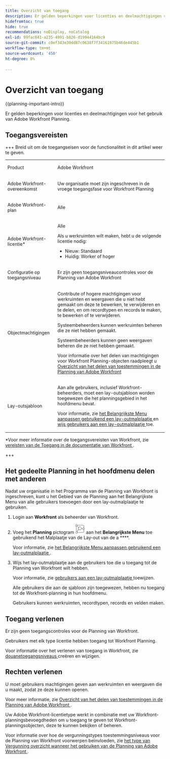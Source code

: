 ```yaml
---
title: Overzicht van toegang
description: Er gelden beperkingen voor licenties en deelmachtigingen voor het gebruik van Adobe Workfront Planning.
hidefromtoc: true
hide: true
recommendations: noDisplay, noCatalog
exl-id: 99fac041-a235-4991-b826-d19944164bc9
source-git-commit: c0ef343e30dd87c0638f7f34161975b46de445b1
workflow-type: tm+mt
source-wordcount: '450'
ht-degree: 0%

---
```


<!--update the metadata with real things when making this public; also update the description with something like this: Not all users in the organization have the same access and permissions to use Adobe Workfront Planning. This article describes the levels of access that users could have to Adobe Workfront Planning. -->
<!--update the title and the metadata title if Workfront Planning is NOT its own product - because the title is too generic for it being a Workfront capability-->

# Overzicht van toegang

{{planning-important-intro}}

Er gelden beperkingen voor licenties en deelmachtigingen voor het gebruik van Adobe Workfront Planning.

## Toegangsvereisten

+++ Breid uit om de toegangseisen voor de functionaliteit in dit artikel weer te geven.

<table style="table-layout:auto">
 <col>
 </col>
 <col>
 </col>
 <tbody>
    <tr>
<tr>
<td>
   <p> Product</p> </td>
   <td>
   <p> Adobe Workfront</p> </td>
  </tr>  
 <td role="rowheader"><p>Adobe Workfront-overeenkomst</p></td>
   <td>
<p>Uw organisatie moet zijn ingeschreven in de vroege toegangsfase voor Workfront Planning </p>
   </td>
  </tr>
  <tr>
   <td role="rowheader"><p>Adobe Workfront-plan</p></td>
   <td>
<p>Alle</p>
   </td>
  </tr>
  <tr>
   <td role="rowheader"><p>Adobe Workfront-licentie*</p></td>
   <td>
   <p>Alle</p>
   <p>Als u werkruimten wilt maken, hebt u de volgende licentie nodig:</p>
   <ul>
   <li>
   Nieuw: Standaard
   </li>
   <li>
   Huidig: Worker of hoger
   </li>
   </ul>
  </td>
  </tr>
  <tr>
   <td role="rowheader"><p>Configuratie op toegangsniveau</p></td>
   <td> <p>Er zijn geen toegangsniveaucontroles voor de Planning van Adobe Workfront</p>  
</td>
  </tr>
<tr>
   <td role="rowheader"><p>Objectmachtigingen</p></td>
   <td>
   <p>Contribute of hogere machtigingen voor werkruimten en weergaven die u niet hebt gemaakt om deze te bewerken, te verwijderen en te delen, en om recordtypen en records te maken, te bewerken of te verwijderen.</p>
    <p>Systeembeheerders kunnen werkruimten beheren die ze niet hebben gemaakt. </p>
    <p>Systeembeheerders kunnen geen weergaven beheren die ze niet hebben gemaakt. </p>
   <p>Voor informatie over het delen van machtigingen voor Workfront Planning-objecten raadpleegt u  
   <a href="/help/quicksilver/planning/access/sharing-permissions-overview.md"> Overzicht van het delen van toestemmingen in de Planning van Adobe Workfront </a> 
  </td>
  </tr>
<tr>
   <td role="rowheader"><p>Lay-outsjabloon</p></td>
   <td> <p>Aan alle gebruikers, inclusief Workfront-beheerders, moet een lay-outsjabloon worden toegewezen die het planningsgebied in het hoofdmenu bevat. </p> <p>Voor informatie, zie <a href="../../administration-and-setup/customize-workfront/use-layout-templates/customize-main-menu.md"> het Belangrijkste Menu aanpassen gebruikend een lay-outmalplaatje </a> en <a href="../../administration-and-setup/customize-workfront/use-layout-templates/assign-users-to-layout-template.md"> wijs gebruikers aan een lay-outmalplaatje </a> toe. </p>  
</td>
  </tr>
 </tbody>
</table>

*Voor meer informatie over de toegangsvereisten van Workfront, zie [ vereisten van de Toegang in de documentatie van Workfront ](/help/quicksilver/administration-and-setup/add-users/access-levels-and-object-permissions/access-level-requirements-in-documentation.md).

+++


## Het gedeelte Planning in het hoofdmenu delen met anderen

<!--First, contact your account manager to obtain access to the current Workfront Planning program.-->

Nadat uw organisatie in het Programma van de Planning van Workfront is ingeschreven, kunt u het Gebied van de Planning aan het Belangrijkste Menu van alle gebruikers toevoegen door een lay-outmalplaatje te gebruiken.

1. Login aan **Workfront** als beheerder van Workfront.

1. Voeg het **Planning** pictogram ![](assets/planning-icon.png) aan het **Belangrijkste Menu** toe gebruikend het Malplaatje van de Lay-out van de a ****.

   Voor informatie, zie [ het Belangrijkste Menu aanpassen gebruikend een lay-outmalplaatje ](/help/quicksilver/administration-and-setup/customize-workfront/use-layout-templates/customize-main-menu.md).

1. Wijs het lay-outmalplaatje aan de gebruikers toe die u toegang tot de Planning van Workfront wilt hebben.

   Voor informatie, zie [ gebruikers aan een lay-outmalplaatje ](/help/quicksilver/administration-and-setup/customize-workfront/use-layout-templates/assign-users-to-layout-template.md) toewijzen.

   Alle gebruikers die aan de sjabloon zijn toegewezen, hebben nu toegang tot de Workfront-planning in hun hoofdmenu.

   Gebruikers kunnen werkruimten, recordtypen, records en velden maken.

## Toegang verlenen

Er zijn geen toegangscontroles voor de Planning van Workfront.

Gebruikers met elk type licentie hebben toegang tot Workfront Planning.

Voor informatie over het verlenen van toegang in Workfront, zie [ douanetoegangsniveaus ](/help/quicksilver/administration-and-setup/add-users/configure-and-grant-access/create-modify-access-levels.md) creëren en wijzigen.

## Rechten verlenen

U moet gebruikers machtigingen geven aan werkruimten en weergaven die u maakt, zodat ze deze kunnen openen.

Voor meer informatie, zie [ Overzicht van het delen van toestemmingen in de Planning van Adobe Workfront ](/help/quicksilver/planning/access/sharing-permissions-overview.md).

Uw Adobe Workfront-licentietype werkt in combinatie met uw Workfront-planningsbevoegdheden om u toegang te geven tot Workfront-planningsobjecten, deze te kunnen bekijken of beheren.

Voor informatie over hoe de vergunningstypes toestemmingsniveaus voor de Planning van Workfront voorwerpen beïnvloeden, zie [ het type van Vergunning overzicht wanneer het gebruiken van de Planning van Adobe Workfront ](/help/quicksilver/planning/access/license-type-overview.md).


